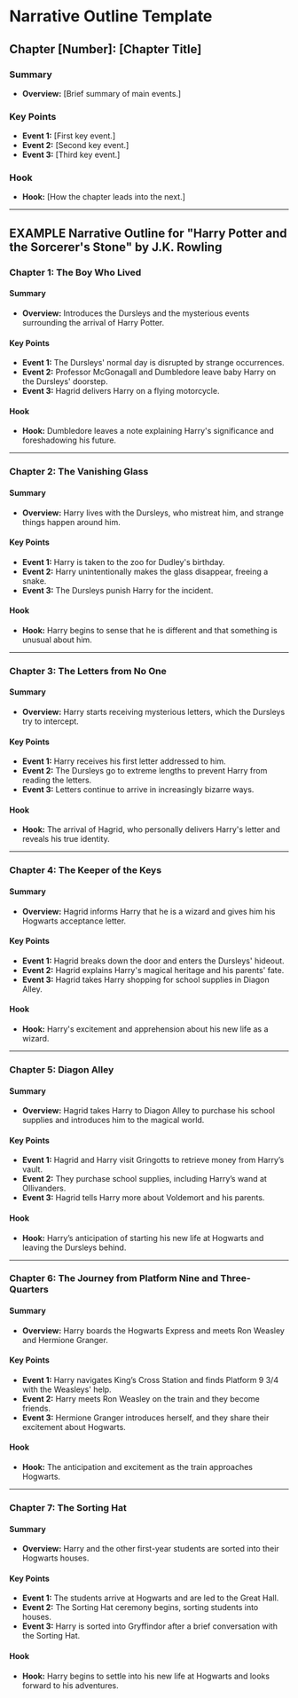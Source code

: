 # Narrative Outline Template

## Chapter [Number]: [Chapter Title]

### Summary
- **Overview:** [Brief summary of main events.]

### Key Points
- **Event 1:** [First key event.]
- **Event 2:** [Second key event.]
- **Event 3:** [Third key event.]

### Hook
- **Hook:** [How the chapter leads into the next.]
--- 

## EXAMPLE Narrative Outline for "Harry Potter and the Sorcerer's Stone" by J.K. Rowling

### Chapter 1: The Boy Who Lived

#### Summary
- **Overview:** Introduces the Dursleys and the mysterious events surrounding the arrival of Harry Potter.

#### Key Points
- **Event 1:** The Dursleys' normal day is disrupted by strange occurrences.
- **Event 2:** Professor McGonagall and Dumbledore leave baby Harry on the Dursleys' doorstep.
- **Event 3:** Hagrid delivers Harry on a flying motorcycle.

#### Hook
- **Hook:** Dumbledore leaves a note explaining Harry's significance and foreshadowing his future.

---

### Chapter 2: The Vanishing Glass

#### Summary
- **Overview:** Harry lives with the Dursleys, who mistreat him, and strange things happen around him.

#### Key Points
- **Event 1:** Harry is taken to the zoo for Dudley's birthday.
- **Event 2:** Harry unintentionally makes the glass disappear, freeing a snake.
- **Event 3:** The Dursleys punish Harry for the incident.

#### Hook
- **Hook:** Harry begins to sense that he is different and that something is unusual about him.

---

### Chapter 3: The Letters from No One

#### Summary
- **Overview:** Harry starts receiving mysterious letters, which the Dursleys try to intercept.

#### Key Points
- **Event 1:** Harry receives his first letter addressed to him.
- **Event 2:** The Dursleys go to extreme lengths to prevent Harry from reading the letters.
- **Event 3:** Letters continue to arrive in increasingly bizarre ways.

#### Hook
- **Hook:** The arrival of Hagrid, who personally delivers Harry's letter and reveals his true identity.

---

### Chapter 4: The Keeper of the Keys

#### Summary
- **Overview:** Hagrid informs Harry that he is a wizard and gives him his Hogwarts acceptance letter.

#### Key Points
- **Event 1:** Hagrid breaks down the door and enters the Dursleys' hideout.
- **Event 2:** Hagrid explains Harry's magical heritage and his parents' fate.
- **Event 3:** Hagrid takes Harry shopping for school supplies in Diagon Alley.

#### Hook
- **Hook:** Harry's excitement and apprehension about his new life as a wizard.

---

### Chapter 5: Diagon Alley

#### Summary
- **Overview:** Hagrid takes Harry to Diagon Alley to purchase his school supplies and introduces him to the magical world.

#### Key Points
- **Event 1:** Hagrid and Harry visit Gringotts to retrieve money from Harry’s vault.
- **Event 2:** They purchase school supplies, including Harry’s wand at Ollivanders.
- **Event 3:** Hagrid tells Harry more about Voldemort and his parents.

#### Hook
- **Hook:** Harry’s anticipation of starting his new life at Hogwarts and leaving the Dursleys behind.

---

### Chapter 6: The Journey from Platform Nine and Three-Quarters

#### Summary
- **Overview:** Harry boards the Hogwarts Express and meets Ron Weasley and Hermione Granger.

#### Key Points
- **Event 1:** Harry navigates King’s Cross Station and finds Platform 9 3/4 with the Weasleys' help.
- **Event 2:** Harry meets Ron Weasley on the train and they become friends.
- **Event 3:** Hermione Granger introduces herself, and they share their excitement about Hogwarts.

#### Hook
- **Hook:** The anticipation and excitement as the train approaches Hogwarts.

---

### Chapter 7: The Sorting Hat

#### Summary
- **Overview:** Harry and the other first-year students are sorted into their Hogwarts houses.

#### Key Points
- **Event 1:** The students arrive at Hogwarts and are led to the Great Hall.
- **Event 2:** The Sorting Hat ceremony begins, sorting students into houses.
- **Event 3:** Harry is sorted into Gryffindor after a brief conversation with the Sorting Hat.

#### Hook
- **Hook:** Harry begins to settle into his new life at Hogwarts and looks forward to his adventures.
